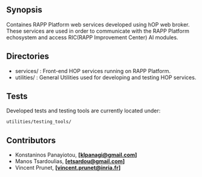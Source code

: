## Synopsis

Containes RAPP Platform web services developed using hOP web broker.
These services are used in order to communicate with the RAPP Platform echosystem
and access RIC(RAPP Improvement Center) AI modules.

## Directories

- services/ : Front-end HOP services running on RAPP Platform.
- utilities/ : General Utilities used for developing and testing HOP services. 

## Tests

Developed tests and testing tools are currently located under:
```
utilities/testing_tools/
```

## Contributors

- Konstaninos Panayiotou, **[klpanagi@gmail.com]**
- Manos Tsardoulias, **[etsardou@gmail.com]**
- Vincent Prunet, **[vincent.prunet@inria.fr]**
